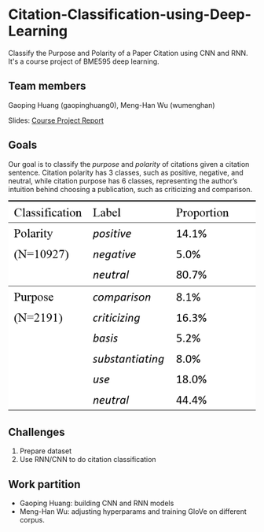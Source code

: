 # Citation-Classification-using-Deep-Learning
Classify the Purpose and Polarity of a Paper Citation using CNN and RNN. It's a course project of BME595 deep learning.

## Team members
Gaoping Huang (gaopinghuang0), Meng-Han Wu (wumenghan)

Slides: [Course Project Report](https://docs.google.com/presentation/d/12daPEMI-hLMMk9SDbsUkmN1Q5nZRRUuMoo1lDe1U150/edit?usp=sharing)

## Goals
Our goal is to classify the *purpose* and *polarity* of citations given a citation sentence. Citation polarity has 3 classes, such as positive, negative, and neutral, while citation purpose has 6 classes, representing the author’s intuition behind choosing a publication, such as criticizing and comparison.

![dataset distribution](./figures/dataset_distribution.png)

## Challenges
1. Prepare dataset
2. Use RNN/CNN to do citation classification 

## Work partition
* Gaoping Huang: building CNN and RNN models
* Meng-Han Wu: adjusting hyperparams and training GloVe on different corpus.
